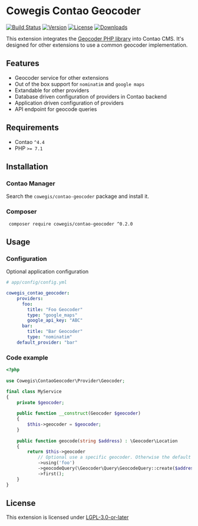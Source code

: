 Cowegis Contao Geocoder
=======================

[![Build Status](http://img.shields.io/travis/cowegis/contao-geocoder/master.svg?style=flat-square)](https://travis-ci.org/cowegis/contao-geocoder)
[![Version](http://img.shields.io/packagist/v/cowegis/contao-geocoder.svg?style=flat-square)](http://packagist.org/packages/cowegis/contao-geocoder)
[![License](http://img.shields.io/packagist/l/cowegis/contao-geocoder.svg?style=flat-square)](http://packagist.org/packages/cowegis/contao-geocoder)
[![Downloads](http://img.shields.io/packagist/dt/cowegis/contao-geocoder.svg?style=flat-square)](http://packagist.org/packages/cowegis/contao-geocoder)

This extension integrates the [Geocoder PHP library](http://geocoder-php.org) into Contao CMS.
It's designed for other extensions to use a common geocoder implementation.

Features
--------

 - Geocoder service for other extensions
 - Out of the box support for `nominatim` and `google maps`
 - Extandable for other providers
 - Database driven configuration of providers in Contao backend 
 - Application driven configuration of providers
 - API endpoint for geocode queries
 
Requirements
------------

 - Contao `^4.4`
 - PHP `>= 7.1`

Installation
------------

### Contao Manager

Search the `cowegis/contao-geocoder` package and install it.

### Composer

```
 composer require cowegis/contao-geocoder ^0.2.0
```

Usage
-----

### Configuration

Optional application configuration

```yaml
# app/config/config.yml

cowegis_contao_geocoder:
    providers:
      foo:
        title: "Foo Geocoder"
        type: "google_maps"
        google_api_key: "ABC"
      bar:
        title: "Bar Geocoder"
        type: "nominatim"
    default_provider: "bar"
```

### Code example

```php
<?php
 
use Cowegis\ContaoGeocoder\Provider\Geocoder;

final class MyService
{
    private $geocoder;
    
    public function __construct(Geocoder $geocoder)
    {
        $this->geocoder = $geocoder;
    }
    
    public function geocode(string $address) : \Geocoder\Location
    {
        return $this->geocoder
            // Optional use a specific geocoder. Otherwise the default provider is used 
            ->using('foo')
            ->geocodeQuery(\Geocoder\Query\GeocodeQuery::create($address))
            ->first();
    }
}

```

License
-------

This extension is licensed under [LGPL-3.0-or-later](LICENSE)
